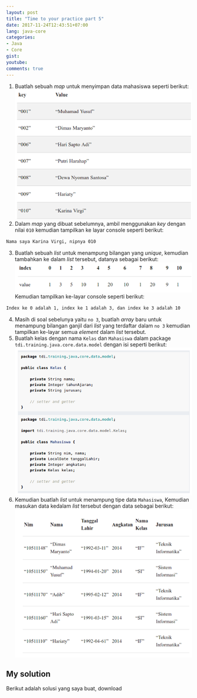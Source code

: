 ```yaml
---
layout: post
title: "Time to your practice part 5"
date: 2017-11-24T12:43:51+07:00
lang: java-core
categories:
- Java
- Core
gist: 
youtube: 
comments: true
---
```


1. Buatlah sebuah _map_ untuk menyimpan data mahasiswa seperti berikut:
![Map value](/resources/downloads/imgs/java-core/quis-5/map-1.png)
2. Dalam _map_ yang dibuat sebelumnya, ambil menggunakan _key_ dengan nilai `010` kemudian tampilkan ke layar console seperti berikut:
```bash
Nama saya Karina Virgi, nipnya 010
```
3. Buatlah sebuah _list_ untuk menampung bilangan yang _unique_, kemudian tambahkan ke dalam _list_ tersebut, datanya sebagai berikut:
![set value](/resources/downloads/imgs/java-core/quis-5/set-1.png)
Kemudian tampilkan ke-layar console seperti berikut:
```bash
Index ke 0 adalah 1, index ke 1 adalah 3, dan index ke 3 adalah 10
```
4. Masih di soal sebelunya yaitu `no 3`, buatlah _array_ baru untuk menampung bilangan ganjil dari _list_ yang terdaftar dalam `no 3` kemudian tampilkan ke-layar semua _element_ dalam _list_ tersebut.
5. Buatlah kelas dengan nama `Kelas` dan `Mahasiswa` dalam package `tdi.training.java.core.data.model` dengan isi seperti berikut:
![class kelas](/resources/downloads/imgs/java-core/quis-5/kelas-mahasiswa.png)
6. Kemudian buatlah _list_ untuk menampung tipe data `Mahasiswa`, Kemudian masukan data kedalam _list_ tersebut dengan data sebagai berikut:
![data mahasiswa](/resources/downloads/imgs/java-core/quis-5/data-mahasiswa.png)

## My solution

Berikut adalah solusi yang saya buat, download 
<!-- [disini](/resources/downloads/file/java-core.quis-5.zip) -->